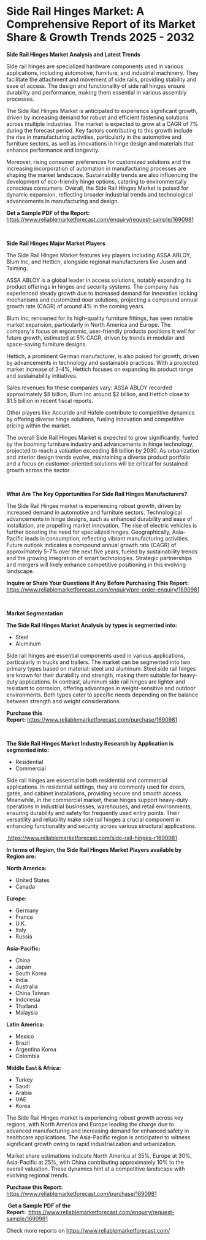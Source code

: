 <p><h1>Side Rail Hinges Market: A Comprehensive Report of its Market Share & Growth Trends 2025 - 2032</h1></p><p><strong>Side Rail Hinges Market Analysis and Latest Trends</strong></p>
<p><p>Side rail hinges are specialized hardware components used in various applications, including automotive, furniture, and industrial machinery. They facilitate the attachment and movement of side rails, providing stability and ease of access. The design and functionality of side rail hinges ensure durability and performance, making them essential in various assembly processes.</p><p>The Side Rail Hinges Market is anticipated to experience significant growth, driven by increasing demand for robust and efficient fastening solutions across multiple industries. The market is expected to grow at a CAGR of 7% during the forecast period. Key factors contributing to this growth include the rise in manufacturing activities, particularly in the automotive and furniture sectors, as well as innovations in hinge design and materials that enhance performance and longevity.</p><p>Moreover, rising consumer preferences for customized solutions and the increasing incorporation of automation in manufacturing processes are shaping the market landscape. Sustainability trends are also influencing the development of eco-friendly hinge options, catering to environmentally conscious consumers. Overall, the Side Rail Hinges Market is poised for dynamic expansion, reflecting broader industrial trends and technological advancements in manufacturing and design.</p></p>
<p><strong>Get a Sample PDF of the Report:&nbsp;</strong> <a href="https://www.reliablemarketforecast.com/enquiry/request-sample/1690981?utm_campaign=1885&utm_medium=2&utm_source=Github&utm_content=ia&utm_term=06012025&utm_id=side-rail-hinges">https://www.reliablemarketforecast.com/enquiry/request-sample/1690981</a></p>
<p>&nbsp;</p>
<p><strong>Side Rail Hinges Major Market Players</strong></p>
<p><p>The Side Rail Hinges Market features key players including ASSA ABLOY, Blum Inc, and Hettich, alongside regional manufacturers like Jusen and Taiming. </p><p>ASSA ABLOY is a global leader in access solutions, notably expanding its product offerings in hinges and security systems. The company has experienced steady growth due to increased demand for innovative locking mechanisms and customized door solutions, projecting a compound annual growth rate (CAGR) of around 4% in the coming years. </p><p>Blum Inc, renowned for its high-quality furniture fittings, has seen notable market expansion, particularly in North America and Europe. The company's focus on ergonomic, user-friendly products positions it well for future growth, estimated at 5% CAGR, driven by trends in modular and space-saving furniture designs. </p><p>Hettich, a prominent German manufacturer, is also poised for growth, driven by advancements in technology and sustainable practices. With a projected market increase of 3-4%, Hettich focuses on expanding its product range and sustainability initiatives. </p><p>Sales revenues for these companies vary: ASSA ABLOY recorded approximately $8 billion, Blum Inc around $2 billion, and Hettich close to $1.5 billion in recent fiscal reports. </p><p>Other players like Accuride and Hafele contribute to competitive dynamics by offering diverse hinge solutions, fueling innovation and competitive pricing within the market. </p><p>The overall Side Rail Hinges Market is expected to grow significantly, fueled by the booming furniture industry and advancements in hinge technology, projected to reach a valuation exceeding $6 billion by 2030. As urbanization and interior design trends evolve, maintaining a diverse product portfolio and a focus on customer-oriented solutions will be critical for sustained growth across the sector.</p></p>
<p>&nbsp;</p>
<p><strong>What Are The Key Opportunities For Side Rail Hinges Manufacturers?</strong></p>
<p><p>The Side Rail Hinges market is experiencing robust growth, driven by increased demand in automotive and furniture sectors. Technological advancements in hinge designs, such as enhanced durability and ease of installation, are propelling market innovation. The rise of electric vehicles is further boosting the need for specialized hinges. Geographically, Asia-Pacific leads in consumption, reflecting vibrant manufacturing activities. Future outlook indicates a compound annual growth rate (CAGR) of approximately 5-7% over the next five years, fueled by sustainability trends and the growing integration of smart technologies. Strategic partnerships and mergers will likely enhance competitive positioning in this evolving landscape.</p></p>
<p><strong>Inquire or Share Your Questions If Any Before Purchasing This Report:</strong> <a href="https://www.reliablemarketforecast.com/enquiry/pre-order-enquiry/1690981?utm_campaign=1885&utm_medium=2&utm_source=Github&utm_content=ia&utm_term=06012025&utm_id=side-rail-hinges">https://www.reliablemarketforecast.com/enquiry/pre-order-enquiry/1690981</a></p>
<p>&nbsp;</p>
<p><strong>Market Segmentation</strong></p>
<p><strong>The Side Rail Hinges Market Analysis by types is segmented into:</strong></p>
<p><ul><li>Steel</li><li>Aluminum</li></ul></p>
<p><p>Side rail hinges are essential components used in various applications, particularly in trucks and trailers. The market can be segmented into two primary types based on material: steel and aluminum. Steel side rail hinges are known for their durability and strength, making them suitable for heavy-duty applications. In contrast, aluminum side rail hinges are lighter and resistant to corrosion, offering advantages in weight-sensitive and outdoor environments. Both types cater to specific needs depending on the balance between strength and weight considerations.</p></p>
<p><strong>Purchase this Report:&nbsp;</strong><a href="https://www.reliablemarketforecast.com/purchase/1690981?utm_campaign=1885&utm_medium=2&utm_source=Github&utm_content=ia&utm_term=06012025&utm_id=side-rail-hinges">https://www.reliablemarketforecast.com/purchase/1690981</a></p>
<p>&nbsp;</p>
<p><strong>The Side Rail Hinges Market Industry Research by Application is segmented into:</strong></p>
<p><ul><li>Residential</li><li>Commercial</li></ul></p>
<p><p>Side rail hinges are essential in both residential and commercial applications. In residential settings, they are commonly used for doors, gates, and cabinet installations, providing secure and smooth access. Meanwhile, in the commercial market, these hinges support heavy-duty operations in industrial businesses, warehouses, and retail environments, ensuring durability and safety for frequently used entry points. Their versatility and reliability make side rail hinges a crucial component in enhancing functionality and security across various structural applications.</p></p>
<p><a href="https://www.reliablemarketforecast.com/side-rail-hinges-r1690981?utm_campaign=1885&utm_medium=2&utm_source=Github&utm_content=ia&utm_term=06012025&utm_id=side-rail-hinges">&nbsp;https://www.reliablemarketforecast.com/side-rail-hinges-r1690981</a></p>
<p><strong>In terms of Region, the Side Rail Hinges Market Players available by Region are:</strong></p>
<p>
    <p> <strong> North America: </strong>
        <ul>
            <li>United States</li>
            <li>Canada</li>
        </ul>
        </p> 
    <p> <strong> Europe: </strong>
        <ul>
            <li>Germany</li>
            <li>France</li>
            <li>U.K.</li>
            <li>Italy</li>
            <li>Russia</li>
        </ul>
        </p> 
    <p> <strong> Asia-Pacific: </strong>
        <ul>
            <li>China</li>
            <li>Japan</li>
            <li>South Korea</li>
            <li>India</li>
            <li>Australia</li>
            <li>China Taiwan</li>
            <li>Indonesia</li>
            <li>Thailand</li>
            <li>Malaysia</li>
        </ul>
        </p> 
    <p> <strong> Latin America: </strong>
        <ul>
            <li>Mexico</li>
            <li>Brazil</li>
            <li>Argentina Korea</li>
            <li>Colombia</li>
        </ul>
        </p> 
    <p> <strong> Middle East & Africa: </strong>
        <ul>
            <li>Turkey</li>
            <li>Saudi</li>
            <li>Arabia</li>
            <li>UAE</li>
            <li>Korea</li>
        </ul>
    </p>
    </p>
<p><p>The Side Rail Hinges market is experiencing robust growth across key regions, with North America and Europe leading the charge due to advanced manufacturing and increasing demand for enhanced safety in healthcare applications. The Asia-Pacific region is anticipated to witness significant growth owing to rapid industrialization and urbanization. </p><p>Market share estimations indicate North America at 35%, Europe at 30%, Asia-Pacific at 25%, with China contributing approximately 10% to the overall valuation. These dynamics hint at a competitive landscape with evolving regional trends.</p></p>
<p><strong>Purchase this Report: </strong><a href="https://www.reliablemarketforecast.com/purchase/1690981?utm_campaign=1885&utm_medium=2&utm_source=Github&utm_content=ia&utm_term=06012025&utm_id=side-rail-hinges">https://www.reliablemarketforecast.com/purchase/1690981</a></p>
<p>&nbsp;<strong>Get a Sample PDF of the Report:&nbsp;&nbsp;</strong><a href="https://www.reliablemarketforecast.com/enquiry/request-sample/1690981?utm_campaign=1885&utm_medium=2&utm_source=Github&utm_content=ia&utm_term=06012025&utm_id=side-rail-hinges">https://www.reliablemarketforecast.com/enquiry/request-sample/1690981</a></p>
<p><strong></strong></p>
<p>Check more reports on <a href="https://www.reliablemarketforecast.com/?utm_campaign=1885&utm_medium=2&utm_source=Github&utm_content=ia&utm_term=06012025&utm_id=side-rail-hinges">https://www.reliablemarketforecast.com/</a></p>